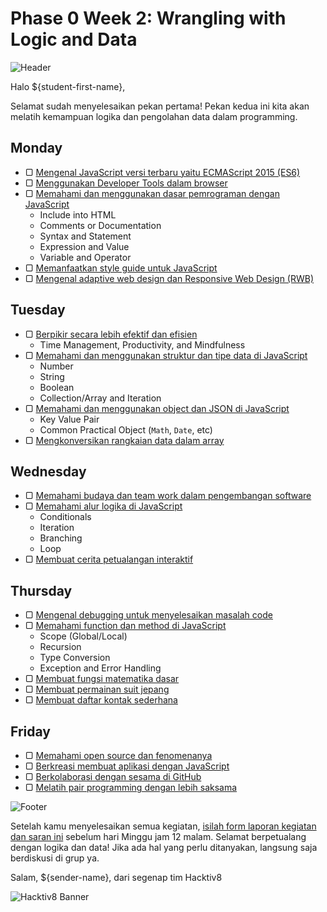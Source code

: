 # Phase 0 Week 2: Wrangling with Logic and Data

![Header](images/header.png)

Halo ${student-first-name},

Selamat sudah menyelesaikan pekan pertama! Pekan kedua ini kita akan melatih kemampuan logika dan pengolahan data dalam programming.

## Monday

- ▢ [Mengenal JavaScript versi terbaru yaitu ECMAScript 2015 (ES6)](./js-ecmascript.md)
- ▢ [Menggunakan Developer Tools dalam browser](./dev-tools.md)
- ▢ [Memahami dan menggunakan dasar pemrograman dengan JavaScript](./js-basics.md)
  - Include into HTML
  - Comments or Documentation
  - Syntax and Statement
  - Expression and Value
  - Variable and Operator
- ▢ [Memanfaatkan style guide untuk JavaScript](./js-style-guide.md)
- ▢ [Mengenal adaptive web design dan Responsive Web Design (RWB)](./web-design.md)

## Tuesday

- ▢ [Berpikir secara lebih efektif dan efisien](./thinking.md)
  - Time Management, Productivity, and Mindfulness
- ▢ [Memahami dan menggunakan struktur dan tipe data di JavaScript](./js-data.md)
  - Number
  - String
  - Boolean
  - Collection/Array and Iteration
- ▢ [Memahami dan menggunakan object dan JSON di JavaScript](./js-object-json.md)
  - Key Value Pair
  - Common Practical Object (`Math`, `Date`, etc)
- ▢ [Mengkonversikan rangkaian data dalam array](./array-data-conversion.md)

## Wednesday

- ▢ [Memahami budaya dan team work dalam pengembangan software](./software-culture-teamwork.md)
- ▢ [Memahami alur logika di JavaScript](./js-logic.md)
  - Conditionals
  - Iteration
  - Branching
  - Loop
- ▢ [Membuat cerita petualangan interaktif](./story-interactive.md)

## Thursday

- ▢ [Mengenal debugging untuk menyelesaikan masalah code](./debugging.md)
- ▢ [Memahami function dan method di JavaScript](./js-function-method.md)
  - Scope (Global/Local)
  - Recursion
  - Type Conversion
  - Exception and Error Handling
- ▢ [Membuat fungsi matematika dasar](./math-basics.md)
- ▢ [Membuat permainan suit jepang](./rock-paper-scissors.md)
- ▢ [Membuat daftar kontak sederhana](./contact-list.md)

## Friday

- ▢ [Memahami open source dan fenomenanya](./open-source.md)
- ▢ [Berkreasi membuat aplikasi dengan JavaScript](./js-application.md)
- ▢ [Berkolaborasi dengan sesama di GitHub](./github-collaboration.md)
- ▢ [Melatih pair programming dengan lebih saksama](./pair-programming-practice.md)

![Footer](images/footer.png)

Setelah kamu menyelesaikan semua kegiatan, [isilah form laporan kegiatan dan saran ini](http://) sebelum hari Minggu jam 12 malam. Selamat berpetualang dengan logika dan data! Jika ada hal yang perlu ditanyakan, langsung saja berdiskusi di grup ya.

Salam,
${sender-name}, dari segenap tim Hacktiv8

![Hacktiv8 Banner](images/hacktiv8-banner.png)
